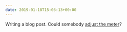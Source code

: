 ```yaml
---
date: 2019-01-18T15:03:13+00:00
---
```

Writing a blog post. Could somebody [adjust the meter](https://haiprl.andyhiggs.uk)?